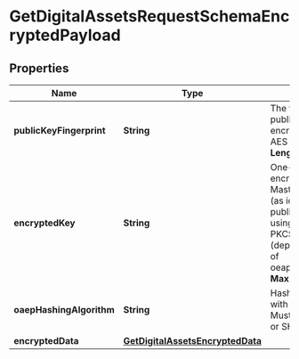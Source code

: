 

# GetDigitalAssetsRequestSchemaEncryptedPayload

## Properties

Name | Type | Description | Notes
------------ | ------------- | ------------- | -------------
**publicKeyFingerprint** | **String** | The fingerpint of the public key used to encrypt the ephemeral AES key. __Max Length:64__  | 
**encryptedKey** | **String** | One-time use AES key encrypted by the Mastercard public key (as identified by publicKeyFingerprint) using the OEAP or PKCS#1 v1.5 scheme (depending on the value of oeapHashingAlgorithm.) __Max Length:512__  | 
**oaepHashingAlgorithm** | **String** | Hashing algorithm used with the OAEP scheme. Must be either SHA256 or SHA512.  |  [optional]
**encryptedData** | [**GetDigitalAssetsEncryptedData**](GetDigitalAssetsEncryptedData.md) |  | 




